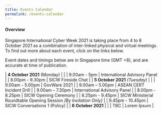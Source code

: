 ```yaml
---
title: Events Calendar
permalink: /events-calendar
---
```

#### Overview

Singapore International Cyber Week 2021 is taking place from 4 to 8 October 2021 as a combination of inter-linked physical and virtual meetings. To find out more about each event, click on the links below.

Event dates and timings below are in Singapore time (GMT +8), and are accurate at time of publication.

| **4 October 2021** (Monday)     |      |
| 9.00am - 5pm     | International Advisory Panel     |
| 8.00pm - 9.30pm     | SICW Fireside Chat     |
| **5 October 2021** *(Tuesday)*     |      |
| 9.00am - 5.00pm     | GovWare 2021     |
| 9.00am – 5.00pm     | ASEAN CERT Incident Drill    |
| 9.00am – 7.30pm     | International Advisory Panel     |
| 8.00pm - 8.25pm     | SICW Opening Ceremony     |
| 8.25pm - 9.45pm     | SICW Ministerial Roundtable Opening Session *[By Invitation Only]*     |
| 9.45pm - 10.45pm     | SICW Conversations 1 (Policy)     |
| **6 October 2021**     |      |
| TBC     | Lorem Ipsum     | 